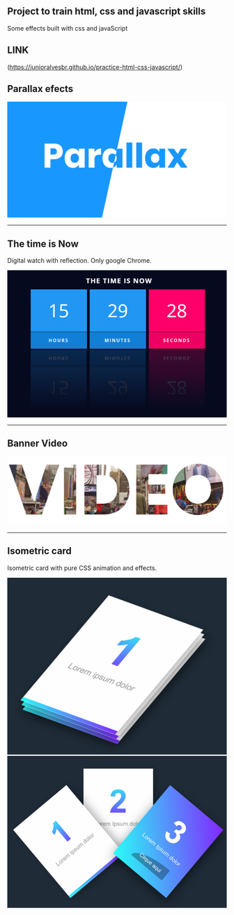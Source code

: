 ## Project to train html, css and javascript skills
Some effects built with css and javaScript

## LINK
(https://junioralvesbr.github.io/practice-html-css-javascript/)


## Parallax efects

<img src="image/parallax.png">

_____
## The time is Now
Digital watch with reflection. Only google Chrome.

<img src="image/digital-clock.png">

___
## Banner Video
<img src="image/banner-video.png">

___
## Isometric card

Isometric card with pure CSS animation and effects.

<img src="image/cards.png">

<img src="image/cards1.png">